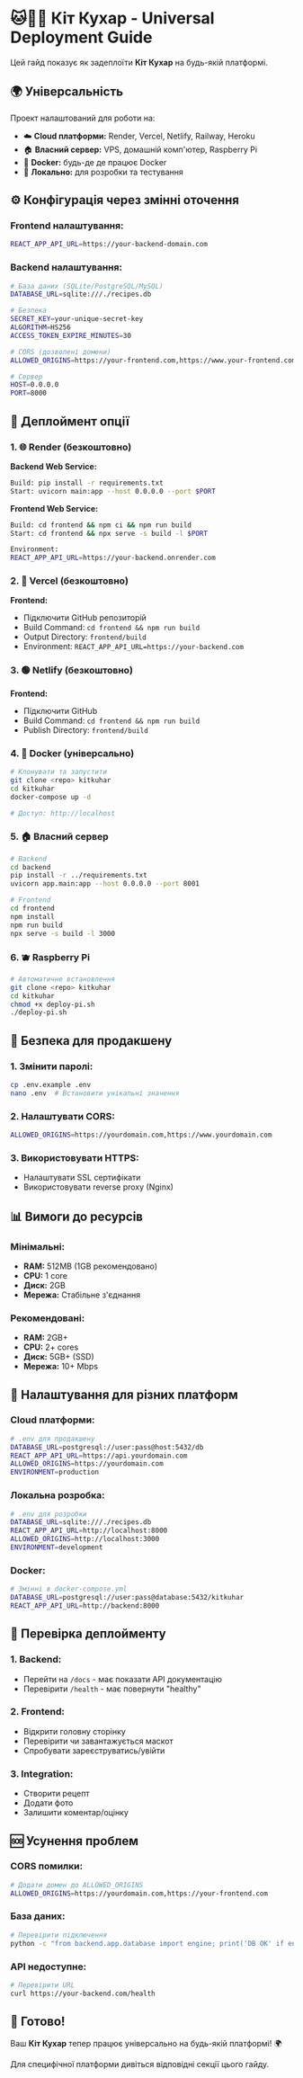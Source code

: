 # 🐱👨‍🍳 Кіт Кухар - Universal Deployment Guide

Цей гайд показує як задеплоїти **Кіт Кухар** на будь-якій платформі.

## 🌍 Універсальність

Проект налаштований для роботи на:
- ☁️ **Cloud платформи:** Render, Vercel, Netlify, Railway, Heroku
- 🏠 **Власний сервер:** VPS, домашній комп'ютер, Raspberry Pi
- 🐳 **Docker:** будь-де де працює Docker
- 🔄 **Локально:** для розробки та тестування

## ⚙️ Конфігурація через змінні оточення

### Frontend налаштування:
```bash
REACT_APP_API_URL=https://your-backend-domain.com
```

### Backend налаштування:
```bash
# База даних (SQLite/PostgreSQL/MySQL)
DATABASE_URL=sqlite:///./recipes.db

# Безпека
SECRET_KEY=your-unique-secret-key
ALGORITHM=HS256
ACCESS_TOKEN_EXPIRE_MINUTES=30

# CORS (дозволені домени)
ALLOWED_ORIGINS=https://your-frontend.com,https://www.your-frontend.com

# Сервер
HOST=0.0.0.0
PORT=8000
```

## 🚀 Деплоймент опції

### 1. 🌐 Render (безкоштовно)

**Backend Web Service:**
```bash
Build: pip install -r requirements.txt
Start: uvicorn main:app --host 0.0.0.0 --port $PORT
```

**Frontend Web Service:**
```bash
Build: cd frontend && npm ci && npm run build
Start: cd frontend && npx serve -s build -l $PORT

Environment: 
REACT_APP_API_URL=https://your-backend.onrender.com
```

### 2. 🔷 Vercel (безкоштовно)

**Frontend:**
- Підключити GitHub репозиторій
- Build Command: `cd frontend && npm run build`
- Output Directory: `frontend/build`
- Environment: `REACT_APP_API_URL=https://your-backend.com`

### 3. 🟢 Netlify (безкоштовно)

**Frontend:**
- Підключити GitHub
- Build Command: `cd frontend && npm run build`
- Publish Directory: `frontend/build`

### 4. 🐳 Docker (універсально)

```bash
# Клонувати та запустити
git clone <repo> kitkuhar
cd kitkuhar
docker-compose up -d

# Доступ: http://localhost
```

### 5. 🏠 Власний сервер

```bash
# Backend
cd backend
pip install -r ../requirements.txt
uvicorn app.main:app --host 0.0.0.0 --port 8001

# Frontend  
cd frontend
npm install
npm run build
npx serve -s build -l 3000
```

### 6. 🫐 Raspberry Pi

```bash
# Автоматичне встановлення
git clone <repo> kitkuhar
cd kitkuhar
chmod +x deploy-pi.sh
./deploy-pi.sh
```

## 🔐 Безпека для продакшену

### 1. Змінити паролі:
```bash
cp .env.example .env
nano .env  # Встановити унікальні значення
```

### 2. Налаштувати CORS:
```bash
ALLOWED_ORIGINS=https://yourdomain.com,https://www.yourdomain.com
```

### 3. Використовувати HTTPS:
- Налаштувати SSL сертифікати
- Використовувати reverse proxy (Nginx)

## 📊 Вимоги до ресурсів

### Мінімальні:
- **RAM:** 512MB (1GB рекомендовано)
- **CPU:** 1 core  
- **Диск:** 2GB
- **Мережа:** Стабільне з'єднання

### Рекомендовані:
- **RAM:** 2GB+
- **CPU:** 2+ cores
- **Диск:** 5GB+ (SSD)
- **Мережа:** 10+ Mbps

## 🔧 Налаштування для різних платформ

### Cloud платформи:
```bash
# .env для продакшену
DATABASE_URL=postgresql://user:pass@host:5432/db
REACT_APP_API_URL=https://api.yourdomain.com
ALLOWED_ORIGINS=https://yourdomain.com
ENVIRONMENT=production
```

### Локальна розробка:
```bash
# .env для розробки  
DATABASE_URL=sqlite:///./recipes.db
REACT_APP_API_URL=http://localhost:8000
ALLOWED_ORIGINS=http://localhost:3000
ENVIRONMENT=development
```

### Docker:
```bash
# Змінні в docker-compose.yml
DATABASE_URL=postgresql://user:pass@database:5432/kitkuhar
REACT_APP_API_URL=http://backend:8000
```

## 🎯 Перевірка деплойменту

### 1. Backend:
- Перейти на `/docs` - має показати API документацію
- Перевірити `/health` - має повернути "healthy"

### 2. Frontend:
- Відкрити головну сторінку
- Перевірити чи завантажується маскот
- Спробувати зареєструватись/увійти

### 3. Integration:
- Створити рецепт
- Додати фото
- Залишити коментар/оцінку

## 🆘 Усунення проблем

### CORS помилки:
```bash
# Додати домен до ALLOWED_ORIGINS
ALLOWED_ORIGINS=https://yourdomain.com,https://your-frontend.com
```

### База даних:
```bash
# Перевірити підключення
python -c "from backend.app.database import engine; print('DB OK' if engine else 'DB Error')"
```

### API недоступне:
```bash
# Перевірити URL
curl https://your-backend.com/health
```

## 🎉 Готово!

Ваш **Кіт Кухар** тепер працює універсально на будь-якій платформі! 🌍

Для специфічної платформи дивіться відповідні секції цього гайду.